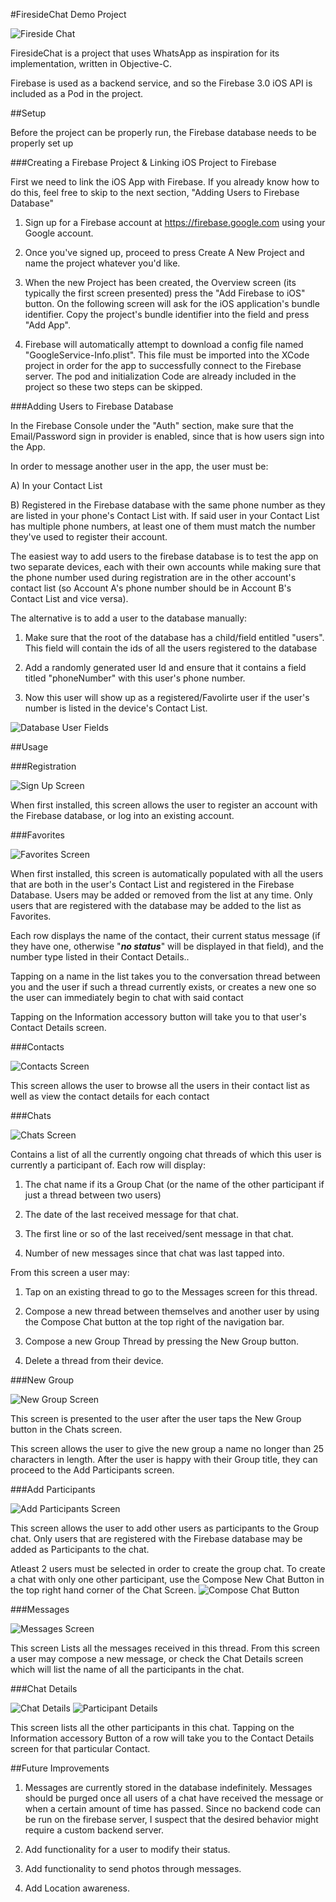 #FiresideChat Demo Project

![Fireside Chat](images/LaunchScreen.png)

FiresideChat is a project that uses WhatsApp as inspiration for its implementation, written in Objective-C.

Firebase is used as a backend service, and so the Firebase 3.0 iOS API is included as a Pod in the project.

##Setup

Before the project can be properly run, the Firebase database needs to be properly set up


###Creating a Firebase Project & Linking iOS Project to Firebase


First we need to link the iOS App with Firebase. If you already know how to do this, feel free to skip to the next section, "Adding Users to Firebase Database"

1. Sign up for a Firebase account at https://firebase.google.com using your Google account.

2. Once you've signed up, proceed to press Create A New Project and name the project whatever you'd like.

3. When the new Project has been created, the Overview screen (its typically the first screen presented) press the "Add Firebase to iOS" button. On the following screen will ask for the iOS application's bundle identifier. Copy the project's bundle identifier into the field and press "Add App". 

4. Firebase will automatically attempt to download a config file named "GoogleService-Info.plist". This file must be imported into the XCode project in order for the app to successfully connect to the Firebase server. The pod and initialization Code are already included in the project so these two steps can be skipped.


###Adding Users to Firebase Database


In the Firebase Console under the "Auth" section, make sure that the Email/Password sign in provider is enabled, since that is how users sign into the App.

In order to message another user in the app, the user must be:

 A) In your Contact List

 B) Registered in the Firebase database with the same phone number as they are listed in your phone's Contact List with. If said user in your Contact List has multiple phone numbers, at least one of them must match the number they've used to register their account.

The easiest way to add users to the firebase database is to test the app on two separate devices, each with their own accounts while making sure that the phone number used during registration are in the other account's contact list (so Account A's phone number should be in Account B's Contact List and vice versa).

The alternative is to add a user to the database manually:

1. Make sure that the root of the database has a child/field entitled "users". This field will contain the ids of all the users registered to the database

2. Add a randomly generated user Id and ensure that it contains a field titled "phoneNumber" with this user's phone number.

3. Now this user will show up as a registered/Favolirte user if the user's number is listed in the device's Contact List.

![Database User Fields](images/Database.png)

##Usage


###Registration


![Sign Up Screen](images/SignUpScreen.png)

When first installed, this screen allows the user to register an account with the Firebase database, or log into an existing account.


###Favorites


![Favorites Screen](images/Favorites.png)

When first installed, this screen is automatically populated with all the users
that are both in the user's Contact List and registered in the Firebase Database. 
Users may be added or removed from the list at any time. 
Only users that are registered with the database may be added to the list as Favorites.

Each row displays the name of the contact, their current status message (if they have one, otherwise "***no status***" will be displayed in that field), and the number type listed in their Contact Details..

Tapping on a name in the list takes you to the conversation thread between you and the user if such a thread currently exists, or creates a new one so the user can immediately begin to chat with said contact

Tapping on the Information accessory button will take you to that user's Contact Details screen.


###Contacts


![Contacts Screen](images/Contacts.png)

This screen allows the user to browse all the users in their contact list as well as view the contact details for each contact


###Chats


![Chats Screen](images/Chats.png)

Contains a list of all the currently ongoing chat threads of which this user is currently a participant of. Each row will display: 

1. The chat name if its a Group Chat (or the name of the other participant if just a thread between two users)

2. The date of the last received message for that chat.

3. The first line or so of the last received/sent message in that chat.

4. Number of new messages since that chat was last tapped into.


From this screen a user may: 

1. Tap on an existing thread to go to the Messages screen for this thread.

2. Compose a new thread between themselves and another user by  using the Compose Chat button at the top right of the navigation bar.

3. Compose a new Group Thread by pressing the New Group button.

4. Delete a thread from their device.


###New Group


![New Group Screen](images/NewGroup.png)

This screen is presented to the user after the user taps the New Group button in the Chats screen. 

This screen allows the user to give the new group a name no longer than 25 characters in length. After the user is happy with their Group title, they can proceed to the Add Participants screen.


###Add Participants


![Add Participants Screen](images/AddParticipants.png)

This screen allows the user to add other users as participants to the Group chat. Only users that are registered with the Firebase database may be added as Participants to the chat.

Atleast 2 users must be selected in order to create the group chat. To create a chat with only one other participant, use the Compose New Chat Button in the top right hand corner of the Chat Screen. ![Compose Chat Button](images/ComposeChatButton)


###Messages


![Messages Screen](images/Messages.png)

This screen Lists all the messages received in this thread. From this screen a user may compose a new message, or check the Chat Details screen which will list the name of all the participants in the chat.


###Chat Details


![Chat Details](images/GroupDetails.png) ![Participant Details](images/GroupContactDetails.png)

This screen lists all the other participants in this chat. Tapping on the Information accessory Button of a row will take you to the Contact Details screen for that particular Contact.


##Future Improvements

1. Messages are currently stored  in the database indefinitely. Messages should be purged once all users of a chat have received the message or when a certain amount of time has passed. Since no backend code can be run on the firebase server, I suspect that the desired behavior might require a custom backend server.

2. Add functionality for a user to modify their status.

3. Add functionality to send photos through messages.

4. Add Location awareness.
